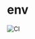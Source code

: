 # env

![CI](https://github.com/MaXx111/git@github.com:MaXx111/env.git/actions/workflows/web.yml/badge.svg)